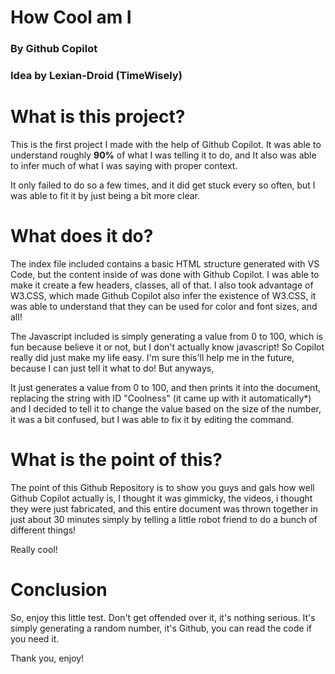 # How Cool am I
### By Github Copilot
### Idea by Lexian-Droid (TimeWisely)

# What is this project?
This is the first project I made with the help of Github Copilot. It was able to understand roughly **90%** of what I was telling it to do, and It also was able to infer much of what I was saying with proper context.

It only failed to do so a few times, and it did get stuck every so often, but I was able to fit it by just being a bit more clear.

# What does it do?
The index file included contains a basic HTML structure generated with VS Code, but the content inside of <body> was done with Github Copilot. 
I was able to make it create a few headers, classes, all of that. I also took advantage of W3.CSS, which made Github Copilot also infer the existence of W3.CSS, it was able to understand that they can be used for color and font sizes, and all!
  
The Javascript included is simply generating a value from 0 to 100, which is fun because believe it or not, but I don't actually know javascript! So Copilot really did just make my life easy. I'm sure this'll help me in the future, because I can just tell it what to do! But anyways,
  
  It just generates a value from 0 to 100, and then prints it into the document, replacing the string with ID "Coolness" (it came up with it automatically*) and I decided to tell it to change the value based on the size of the number, it was a bit confused, but I was able to fix it by editing the command.
  
  # What is the point of this?
  The point of this Github Repository is to show you guys and gals how well Github Copilot actually is, I thought it was gimmicky, the videos, i thought they were just fabricated, and this entire document was thrown together in just about 30 minutes simply by telling a little robot friend to do a bunch of different things!
  
  Really cool!
  
  # Conclusion
  So, enjoy this little test. Don't get offended over it, it's nothing serious. It's simply generating a random number, it's Github, you can read the code if you need it.
  
 Thank you, enjoy!
